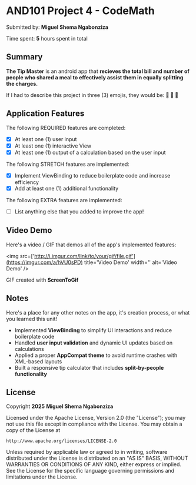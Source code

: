 <!-- (This is a comment) INSTRUCTIONS: Go through this page and fill out any **bolded** entries with their correct values.-->

# AND101 Project 4 - CodeMath

Submitted by: **Miguel Shema Ngabonziza**

Time spent: **5** hours spent in total

## Summary

**The Tip Master** is an android app that **recieves the total bill and number of people who shared a meal to effectively assist them in equally splitting the charges.**

If I had to describe this project in three (3) emojis, they would be: **💸 🧮 📱**

## Application Features

<!-- (This is a comment) Please be sure to change the [ ] to [x] for any features you completed.  If a feature is not checked [x], you might miss the points for that item! -->

The following REQUIRED features are completed:

- [x] At least one (1) user input
- [x] At least one (1) interactive View
- [x] At least one (1) output of a calculation based on the user input

The following STRETCH features are implemented:

- [x] Implement ViewBinding to reduce boilerplate code and increase efficiency
- [x] Add at least one (1) additional functionality

The following EXTRA features are implemented:

- [ ] List anything else that you added to improve the app!

## Video Demo

Here's a video / GIF that demos all of the app's implemented features:

<img src=['http://i.imgur.com/link/to/your/gif/file.gif'](https://imgur.com/a/hVU0sPD) title='Video Demo' width='' alt='Video Demo' />

GIF created with **ScreenToGif**

<!-- Recommended tools:
- [Kap](https://getkap.co/) for macOS
- [ScreenToGif](https://www.screentogif.com/) for Windows
- [peek](https://github.com/phw/peek) for Linux. -->

## Notes

Here's a place for any other notes on the app, it's creation process, or what you learned this unit!

- Implemented **ViewBinding** to simplify UI interactions and reduce boilerplate code  
- Handled **user input validation** and dynamic UI updates based on calculations  
- Applied a proper **AppCompat theme** to avoid runtime crashes with XML-based layouts  
- Built a responsive tip calculator that includes **split-by-people functionality**

## License

Copyright **2025** **Miguel Shema Ngabonziza**

Licensed under the Apache License, Version 2.0 (the "License");
you may not use this file except in compliance with the License.
You may obtain a copy of the License at

    http://www.apache.org/licenses/LICENSE-2.0

Unless required by applicable law or agreed to in writing, software
distributed under the License is distributed on an "AS IS" BASIS,
WITHOUT WARRANTIES OR CONDITIONS OF ANY KIND, either express or implied.
See the License for the specific language governing permissions and
limitations under the License.
